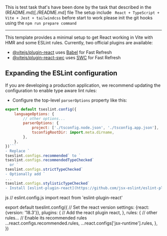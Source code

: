 This is test task that's have been done by the task that described in the (README.md)[./README.md] file The setup include ` React + TypeScript + Vite + Jest + tailwindcss`
before start to work please init the git hooks using the `npm run prepare command`

----
This template provides a minimal setup to get React working in Vite with HMR and some ESLint rules. Currently, two official plugins are available:

- [@vitejs/plugin-react](https://github.com/vitejs/vite-plugin-react/blob/main/packages/plugin-react/README.md)
  uses [Babel](https://babeljs.io/) for Fast Refresh
- [@vitejs/plugin-react-swc](https://github.com/vitejs/vite-plugin-react-swc) uses [SWC](https://swc.rs/) for Fast Refresh

## Expanding the ESLint configuration

If you are developing a production application, we recommend updating the configuration to enable type aware lint rules:

- Configure the top-level `parserOptions` property like this:

```js
export default tseslint.config({
    languageOptions: {
        // other options...
        parserOptions: {
            project: ['./tsconfig.node.json', './tsconfig.app.json'],
            tsconfigRootDir: import.meta.dirname,
        },
    },
})```
- Replace `
tseslint.configs.recommended` to `
tseslint.configs.recommendedTypeChecked`
  or `
tseslint.configs.strictTypeChecked`
- Optionally add `
...
tseslint.configs.stylisticTypeChecked`
- Install [eslint-plugin-react](https://github.com/jsx-eslint/eslint-plugin-react) and update the config:
```

js // eslint.config.js import react from 'eslint-plugin-react'

export default tseslint.config({ // Set the react version settings: {react: {version: '18.3'}}, plugins: { // Add the react plugin react, }, rules: { // other rules... // Enable its recommended rules ...react.configs.recommended.rules, ...react.configs['jsx-runtime'].rules, }, })

```
